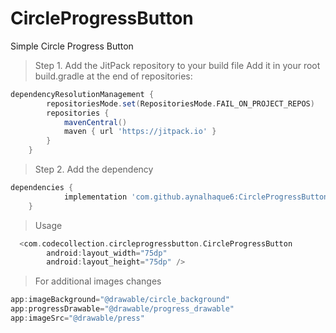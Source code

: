 # CircleProgressButton
Simple Circle Progress Button
> Step 1. Add the JitPack repository to your build file
> Add it in your root build.gradle at the end of repositories:
```gradle
dependencyResolutionManagement {
		repositoriesMode.set(RepositoriesMode.FAIL_ON_PROJECT_REPOS)
		repositories {
			mavenCentral()
			maven { url 'https://jitpack.io' }
		}
	}
```
> Step 2. Add the dependency
```gradle
dependencies {
	        implementation 'com.github.aynalhaque6:CircleProgressButton:Tag'
	}
```
> Usage
```gradle 
  <com.codecollection.circleprogressbutton.CircleProgressButton
        android:layout_width="75dp"
        android:layout_height="75dp" />
```
> For additional images changes
```gradle
app:imageBackground="@drawable/circle_background"
app:progressDrawable="@drawable/progress_drawable"
app:imageSrc="@drawable/press"
```
